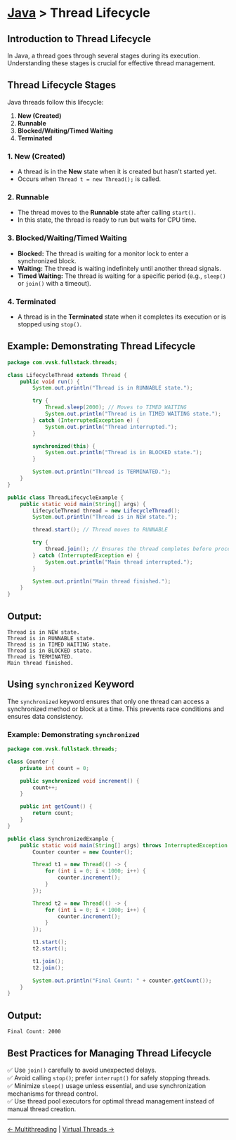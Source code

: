 # [Java](../) > Thread Lifecycle

## Introduction to Thread Lifecycle
In Java, a thread goes through several stages during its execution. Understanding these stages is crucial for effective thread management.

## Thread Lifecycle Stages
Java threads follow this lifecycle:

1. **New (Created)**
2. **Runnable**
3. **Blocked/Waiting/Timed Waiting**
4. **Terminated**

### 1. New (Created)
- A thread is in the **New** state when it is created but hasn't started yet.
- Occurs when `Thread t = new Thread();` is called.

### 2. Runnable
- The thread moves to the **Runnable** state after calling `start()`.
- In this state, the thread is ready to run but waits for CPU time.

### 3. Blocked/Waiting/Timed Waiting
- **Blocked:** The thread is waiting for a monitor lock to enter a synchronized block.
- **Waiting:** The thread is waiting indefinitely until another thread signals.
- **Timed Waiting:** The thread is waiting for a specific period (e.g., `sleep()` or `join()` with a timeout).

### 4. Terminated
- A thread is in the **Terminated** state when it completes its execution or is stopped using `stop()`.

## Example: Demonstrating Thread Lifecycle
```java
package com.vvsk.fullstack.threads;

class LifecycleThread extends Thread {
    public void run() {
        System.out.println("Thread is in RUNNABLE state.");

        try {
            Thread.sleep(2000); // Moves to TIMED WAITING
            System.out.println("Thread is in TIMED WAITING state.");
        } catch (InterruptedException e) {
            System.out.println("Thread interrupted.");
        }

        synchronized(this) {
            System.out.println("Thread is in BLOCKED state.");
        }

        System.out.println("Thread is TERMINATED.");
    }
}

public class ThreadLifecycleExample {
    public static void main(String[] args) {
        LifecycleThread thread = new LifecycleThread();
        System.out.println("Thread is in NEW state.");

        thread.start(); // Thread moves to RUNNABLE

        try {
            thread.join(); // Ensures the thread completes before proceeding
        } catch (InterruptedException e) {
            System.out.println("Main thread interrupted.");
        }

        System.out.println("Main thread finished.");
    }
}
```

## Output:
```
Thread is in NEW state.
Thread is in RUNNABLE state.
Thread is in TIMED WAITING state.
Thread is in BLOCKED state.
Thread is TERMINATED.
Main thread finished.
```

## Using `synchronized` Keyword
The `synchronized` keyword ensures that only one thread can access a synchronized method or block at a time. This prevents race conditions and ensures data consistency.

### Example: Demonstrating `synchronized`
```java
package com.vvsk.fullstack.threads;

class Counter {
    private int count = 0;

    public synchronized void increment() {
        count++;
    }

    public int getCount() {
        return count;
    }
}

public class SynchronizedExample {
    public static void main(String[] args) throws InterruptedException {
        Counter counter = new Counter();

        Thread t1 = new Thread(() -> {
            for (int i = 0; i < 1000; i++) {
                counter.increment();
            }
        });

        Thread t2 = new Thread(() -> {
            for (int i = 0; i < 1000; i++) {
                counter.increment();
            }
        });

        t1.start();
        t2.start();

        t1.join();
        t2.join();

        System.out.println("Final Count: " + counter.getCount());
    }
}
```

## Output:
```
Final Count: 2000
```

## Best Practices for Managing Thread Lifecycle
✅ Use `join()` carefully to avoid unexpected delays.  
✅ Avoid calling `stop()`; prefer `interrupt()` for safely stopping threads.  
✅ Minimize `sleep()` usage unless essential, and use synchronization mechanisms for thread control.  
✅ Use thread pool executors for optimal thread management instead of manual thread creation.  

---

[← Multithreading](../threads) | [Virtual Threads →](../virtual-threads)

